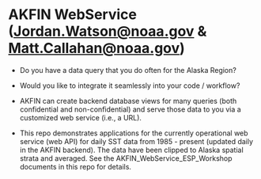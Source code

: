 # AKFIN WebService (Jordan.Watson@noaa.gov & Matt.Callahan@noaa.gov)

* Do you have a data query that you do often for the Alaska Region? 

* Would you like to integrate it seamlessly into your code / workflow? 

* AKFIN can create backend database views for many queries (both confidential and non-confidential) and serve those data to you via a customized web service (i.e., a URL).

* This repo demonstrates applications for the currently operational web service (web API) for daily SST data from 1985 - present (updated daily in the AKFIN backend). The data have been clipped to Alaska spatial strata and averaged. See the AKFIN_WebService_ESP_Workshop documents in this repo for details.




